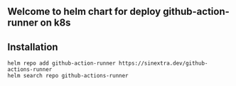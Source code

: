 ## Welcome to helm chart for deploy github-action-runner on k8s

## Installation

```console
helm repo add github-action-runner https://sinextra.dev/github-actions-runner
helm search repo github-actions-runner
```
